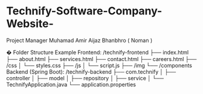 # Technify-Software-Company-Website-

Project Manager Muhamad Amir Aijaz Bhanbhro ( Noman )

� Folder Structure Example 
Frontend: 
/technify-frontend 
├── index.html 
├── about.html 
├── services.html 
├── contact.html 
├── careers.html 
├── /css 
│   └── styles.css 
├── /js 
│   └── script.js 
├── /img 
└── /components 
Backend (Spring Boot): 
/technify-backend 
├── com.technify 
│   ├── controller 
│   ├── model 
│   ├── repository 
│   ├── service 
│   └── TechnifyApplication.java 
└── application.properties
